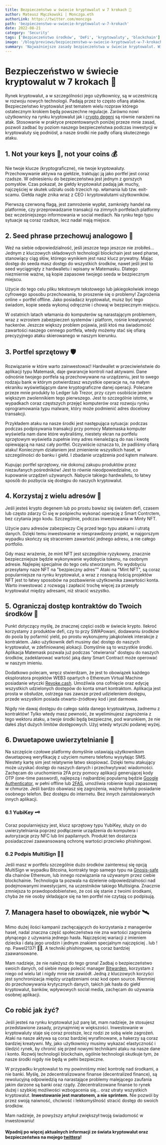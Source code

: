 ```yaml
---
title: Bezpieczeństwo w świecie kryptowalut w 7 krokach 🔐
author: Mateusz Mączkowski | Monczga.eth
authorLink: https://twitter.com/monczga
path: 'bezpieczenstwo-w-swiecie-kryptowalut-w-7-krokach'
date: 2022-08-21
category: 'Security'
tags: ['Bezpieczeństwo środków', 'DeFi', 'kryptowaluty', 'blockchain']
image: '/blog/previews/bezpieczenstwo-w-swiecie-kryptowalut-w-7-krokach.png'
summary: 'Najważniejsze zasady bezpieczeństwa w świecie kryptowalut. Wielu z nich nie stosują nawet starzy hodlerzy! Nie popełniaj tego błędu i dowiedz się jak zabezpieczyć swoje środki by nie wpadły w niepowołane ręce'
---
```


# Bezpieczeństwo w świecie kryptowalut w 7 krokach 🔐

Rynek kryptowalut, a w szczególności jego użytkownicy, są w uczestniczą w rozwoju nowych technologii. Padają przez to często ofiarą ataków. Bezpieczeństwo kryptowalut jest tematem wielu rozpraw którego ostatecznym krokiem będą powszechne regulacje. Zarówno nowi użytkownicy na rynku kryptowalut jak i [crypto degeni](https://www.coingecko.com/en/glossary/degen) są równie narażeni na atak.
Stosowanie w praktyce prezentowanych poniżej przeze mnie zasad, pozwoli zadbać by poziom naszego bezpieczeństwa podczas inwestycji w kryptowaluty się podniósł, a nasze środki nie padły ofiarą skutecznego ataku.

## 1. Not your keys 🔑, not your coins 💰

Nie twoje klucze (kryptograficzne), nie twoje kryptowaluty. Przechowywanie aktywa na giełdzie, traktując ją jako portfel jest coraz rzadsze. W odniesieniu do bezpieczeństwa jest jednym z gorszych pomysłów. Czas pokazał, że giełdy kryptowalut padają jak muchy, najczęściej w skutek udziału osób trzecich np. włamania lub tzw. exit-scamu. Giełda nagle znika wraz z CEO i kryptowalutami użytkowników.

Pierwszą czerwoną flagą, jest zamrożenie wypłat, zamknięty handel na platformie, czy przeprowadzanie transakcji na zimnych portfelach platformy bez wcześniejszego informowania w social mediach. Na rynku tego typu sytuacje są coraz rzadsze, lecz nadal mają miejsce.


## 2. Seed phrase przechowuj analogowo 📝

Weź na siebie odpowiedzialność, jeśli jeszcze tego jeszcze nie zrobiłeś… Jednym z kluczowych składowych technologii blockchain jest seed pharse, stanowiący ciąg słów, którego wynikiem jest nasz klucz prywatny. Mając dostęp do seeda masz dostęp do wszystkich środków, nawet jeśli jest to seed wyciągnięty z hardwalletu i wpisany w Matemasku. Dlatego niezmiernie ważne, są kopie zapasowe twojego seeda w bezpiecznym miejscu.

Użycie do tego celu pliku tekstowym tekstowego lub jakiegokolwiek innego cyfrowego sposobu przechowania, to proszenie się o problemy! Zagrożenia online = portfel offline. Jako posiadacz kryptowalut, muisz być tego świadom, kopie seeda wykonuj odręcznie i chowaj w bezpiecznym miejscu.

W ostatnich latach włamania do komputerów są narastającym problemem, wraz z wzrostem zabezpieczeń systemów i platform, rośnie kreatywność hackerów. Jeszcze większy problem pojawia, jeśli ktoś ma świadomość zawartości naszego cennego portfela, wtedy możemy stać się ofiarą precyzyjnego ataku skierowanego w naszym kierunku.

## 3. Portfel sprzętowy 🛡

Rozwiązanie w które warto zainwestować! Hardwallet w przeciwieństwie do aplikacji typu Matemask, daje gwarancje kontroli nad aktywami. Dane odnośnie twojego portfela są przechowywane na urządzeniu, jest to swego rodzaju bank w którym potwierdzasz wszystkie operacje na, na małym ekraniku wyświetlającym dane kryptograficzne danej operacji. Polecane przeze mnie produkty to Ledger lub Trezor, przy czym osobiście jestem większym zwolennikiem tego pierwszego. Jest to szczególnie istotne, w wypadkach coraz częstszych przejęć komputerów oraz rozwoju rynku oprogramowania typu malware, który może podmienić adres docelowy transakcji.

Przykładem ataku na nasze środki jest następująca sytuacja: podczas podczas podpisywania transakcji przy pomocy Matemaska komputer wyświetla nam dane które wybraliśmy, niestety ekran na portfelu sprzętowym wyświetla zupełnie inny adres nienależącą do nas i kwotę opiewającą na nasz cały portfel. Oczywiście oznacza to, że padliśmy ofiarą ataku! Koniecznym działaniem jest zmienienie wszystkich haseł, w szczególności do banku i giełd. I zbadanie urządzenia pod kątem malware.

Kupując portfel sprzętowy, nie dokonuj zakupu produktów przez niezaufanych pośredników! Jest to równie nieodpowiedzialne, co kupowanie urządzeń używanych. Nabycie takiego hardwalletu, to łatwy sposób do pozbycia się dostępu do naszych kryptowalut.

## 4. Korzystaj z wielu adresów 🧮

Jeśli jesteś krypto degenem lub po prostu bawisz się światem defi, czasem lub często zdarzy Ci się w pośpiechu wykonać operację z Smart Contrctem, bez czytania jego kodu. Szczególnie, podczas inwestowania w Minty NFT.

Użycie paru adresów zabezpieczy Cię przed tego typu atakami i utratą danych. Dzięki temu inwestowanie w niesprawdzony projekt, w najgorszym wypadku skończy się straceniem zawartość jednego adresu, a nie całego portfolio.

Gdy masz wrażenie, że mint NFT jest szczególnie ryzykowny, znacznie bezpieczniejsze będzie wykonywanie wydobycia tokenu, na osobnym adresie. Najlepiej specjalnie do tego celu stworzonym. Po wydobyciu przesyłamy naze NFT na "bezpieczny adres”" Ataki na "Mint NFT", są coraz popularniejsze na rynku kryptowalut, a wraz z rosnącą ilością projektów NFT jest to łatwy sposobów na pozbawienie użytkownika zawartości konta. Warto inwestować z rozwagą i zapłacić trochę więcej za przesyły kryptowalut między adresami, niż stracić wszystko.

## 5. Ograniczaj dostęp kontraktów do Twoich środków 🚧

Punkt dotyczący myślę, że znacznej części osób w świecie krypto. Ilekroć korzystamy z produktów defi, czy to przy SWAPowani, dodawaniu środków do poola by pofarmić yield, po prostu wykonujemy jakąkolwiek interakcje z kontraktem. Jako użytkownik defi musimy dać dostęp do naszych kryptowalut, w zdefiniowanej alokacji. Domyślnie są to wszystkie środki. Aplikacja Matemask pozwala już podczas "otwierania" dostępu do naszych środków, zadeklarować wartość jaką dany Smart Contract może operować w naszym imieniu.

Dodatkowo polecam, wręcz stwierdzam, że jest to obowiązek każdego eksploratora projektów WEB3 opartych o Ethereum Virtual Machine posiadanie wtyczki [Revoke.cash](https://revoke.cash/). Umożliwia ona cofnięcie oraz edycję wszystkich udzielonych dostępów do konta smart kontraktom. Aplikacja jest prosta w obsłudze, ostrzega nas zawsze przed udzieleniem dostępu, przede wszystkim posiada otwarto-źródłowy kod i jest darmowa.

Nigdy nie dawaj dostępu do całego salda danego kryptoaktywa, żadnemu z kontraktów! Tylko wtedy masz pewność, że wyeliminujesz zagrożenia z tego wektoru ataku, a twoje środki będą bezpieczne, pod warunkiem, że nie dałeś zbyt dużych limitów dostępowych. Użyj wtedy wtyczki podanej wyżej.

## 6. Dwuetapowe uwierzytelnianie 🚦

Na szczęście czołowe platformy domyślnie ustawiają użytkownikom dwuetapową weryfikację z użyciem numeru telefonu wysyłając SMS. Niestety kartę sim jest relatywnie łatwo skopiować. Dzięki temu atakujący może uzyskać dostęp do naszych danych i przechwytywać wiadomości. Zachęcam do uruchomienia 2FA przy pomocy aplikacji generującej kody OTP (one-time password), najlepszą i najbardziej popularną będzie [Google Authenticator](https://support.google.com/accounts/answer/1066447?hl=pl-pl), w pełni offline lub [2FAS](https://2fas.com/), umożliwia robienie kopii zapasowej w chmurze.
Jeśli bardzo obawiasz się zagrożenia, ważne byłoby posiadanie osobnego telefon. Bez dostępu do internetu. Bez innych zainstalowanych innych aplikacji.

### 6.1 YubiKey 🗝

Coraz popularniejszy jest, klucz sprzętowy typu YubiKey, służy on do uwierzytelniania poprzez podłączenie urządzenia do komputera i autoryzacje przy NFC lub lini papilarnych. Produkt ten dostarcza posiadaczowi zaawansowaną ochronę wartości przeciwko phishingowi.

### 6.2 Podpis MultiSign ✍🏻

Jeśli masz w portfelu szczególnie dużo środków zainteresuj się opcją MultiSign w wypadku Bitcoina, kontrakty tego samego typu na [Gnosis-safe](https://gnosis-safe.io/) dla chainów Ethereum, lub innego rozwiązania na używanym przez ciebie blockchainie. Technologia ta pozwala na dzielenie odpowiedzialności nad podejmowanymi inwestycjami, na uczestników takiego Multisigna. Znacznie zmniejsza to prawdopodobieństwo, że coś się stanie z twoimi środkami, chyba że nie osoby składające się na ten portfel nie czytają co podpisują.

## 7. Managera haseł to obowiązek, nie wybór 🛰

Mimo dużej ilości kampanii zachęcających do korzystania z managerów haseł, nadal znaczna część społeczeństwa nie zna wartości zagrożenia płynącego z używania jednego hasła. Najczęściej wariacji z imieniem dziecka i datą jego urodzin i jednym znakiem specjalnym najczęściej . lub ! np. Pawel2137! 🤦🏻. A techniki phishingowe, są coraz bardziej zaawansowane.

Mam nadzieje, że nie należysz do tego grona! Zadbaj o bezpieczeństwo swoich danych, od siebie mogę polecić manager [Bitwarden](https://bitwarden.com/), korzystam z niego od wielu lat i nigdy mnie nie zawiódł. Jedną z kluczowych korzyści jest synchronizacja między urządzeniami oraz kod open source. Niemniej do przechowywania krytycznych danych, takich jak hasła do giełd kryptowalut, banków, wpływowych social media, zachęcam do używania osobnej aplikacji.

## Co robić jak żyć?

Jeśli jesteś na rynku kryptowalut już parę lat, mam nadzieje, że stosujesz przedstawione zasady, przynajmniej w większości. Inwestowanie w kryptowaluty staje się coraz prostsze, lecz rodzi ze sobą wiele zagrożeń. Ataki na nasze aktywa są coraz bardziej wyrafinowane, a hakerzy są coraz bardziej kreatywni. My, jako użytkownicy musimy wykazać elastyczność i śledzić rynek, by chronić się przed nowymi technikami ataku na nasze dane i konto. Rozwój technologii blockchain, ogólnie technologii skutkuje tym, że nasze środki nigdy nie będą w pełni bezpieczne.

W przypadku kryptowalut to my powinniśmy mieć kontrolę nad środkami, a nie banki. Myślę, że zdecentralizowane finanse (decentralized finance), są rewolucyjną odpowiedzią na narastające problemy malejącego zaufania jakim darzone są banki oraz rządy. Zdecentralizowane finanse to rynek dużej i szybkiej możliwości wzbogacenia się... oraz utraty wszystkich kryptowalut. **Inwestowanie jest maratonem, a nie sprintem.** Nie pozwól by przez swoją naiwność, chciwość i lekkomyślność stracić dostęp do swoich środków.

Mam nadzieje, że powyższy artykuł zwiększył twoją świadomość w inwestowaniu!

#### Wpadnij po więcej aktualnych informacji ze świata kryptowalut oraz bezpieczeństwa na mojego [twittera](https://twitter.com/monczga)!